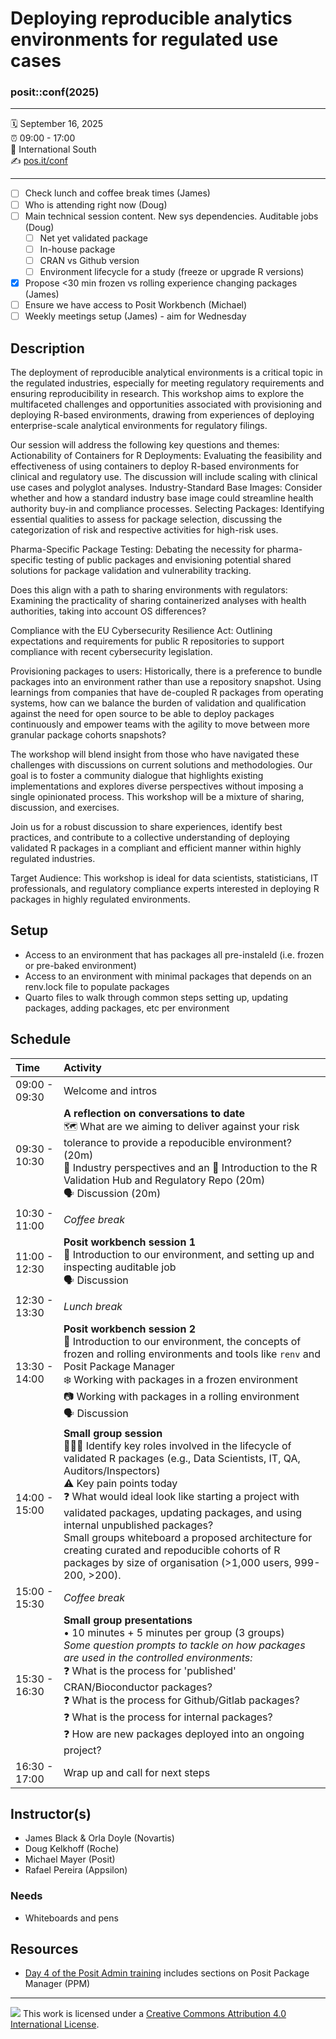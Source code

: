 Deploying reproducible analytics environments for regulated use cases
================

### posit::conf(2025)

-----

:spiral_calendar: September 16, 2025  
:alarm_clock:     09:00 - 17:00  
:hotel:           International South  
:writing_hand:    [pos.it/conf](http://pos.it/conf)

-----

- [ ] Check lunch and coffee break times (James)
- [ ] Who is attending right now (Doug)
- [ ] Main technical session content. New sys dependencies. Auditable jobs (Doug)
    - [ ] Net yet validated package
    - [ ] In-house package
    - [ ] CRAN vs Github version
    - [ ] Environment lifecycle for a study (freeze or upgrade R versions)
- [x] Propose <30 min frozen vs rolling experience changing packages (James)
- [ ] Ensure we have access to Posit Workbench (Michael)
- [ ] Weekly meetings setup (James) - aim for Wednesday

## Description

The deployment of reproducible analytical environments is a critical topic in the regulated industries, especially for meeting regulatory requirements and ensuring reproducibility in research. This workshop aims to explore the multifaceted challenges and opportunities associated with provisioning and deploying R-based environments, drawing from experiences of deploying enterprise-scale analytical environments for regulatory filings.

Our session will address the following key questions and themes:
Actionability of Containers for R Deployments: Evaluating the feasibility and effectiveness of using containers to deploy R-based environments for clinical and regulatory use. The discussion will include scaling with clinical use cases and polyglot analyses.
Industry-Standard Base Images: Consider whether and how a standard industry base image could streamline health authority buy-in and compliance processes.
Selecting Packages: Identifying essential qualities to assess for package selection, discussing the categorization of risk and respective activities for high-risk uses.

Pharma-Specific Package Testing: Debating the necessity for pharma-specific testing of public packages and envisioning potential shared solutions for package validation and vulnerability tracking.

Does this align with a path to sharing environments with regulators: Examining the practicality of sharing containerized analyses with health authorities, taking into account OS differences?

Compliance with the EU Cybersecurity Resilience Act: Outlining expectations and requirements for public R repositories to support compliance with recent cybersecurity legislation.

Provisioning packages to users: Historically, there is a preference to bundle packages into an environment rather than use a repository snapshot. Using learnings from companies that have de-coupled R packages from operating systems, how can we balance the burden of validation and qualification against the need for open source to be able to deploy packages continuously and empower teams with the agility to move between more granular package cohorts snapshots?

The workshop will blend insight from those who have navigated these challenges with discussions on current solutions and methodologies. Our goal is to foster a community dialogue that highlights existing implementations and explores diverse perspectives without imposing a single opinionated process. This workshop will be a mixture of sharing, discussion, and exercises.

Join us for a robust discussion to share experiences, identify best practices, and contribute to a collective understanding of deploying validated R packages in a compliant and efficient manner within highly regulated industries.

Target Audience: This workshop is ideal for data scientists, statisticians, IT professionals, and regulatory compliance experts interested in deploying R packages in highly regulated environments.

## Setup

* Access to an environment that has packages all pre-instaleld (i.e. frozen or pre-baked environment)
* Access to an environment with minimal packages that depends on an renv.lock file to populate packages
* Quarto files to walk through common steps setting up, updating packages, adding packages, etc per environment

## Schedule

| Time          | Activity         |
| :------------ | :--------------- |
| 09:00 - 09:30 | Welcome and intros |
| 09:30 - 10:30 | **A reflection on conversations to date**<br>🗺️ What are we aiming to deliver against your risk tolerance to provide a repoducible environment? (20m)<br>🏢 Industry perspectives and an 👋 Introduction to the R Validation Hub and Regulatory Repo (20m)<br>🗣️ Discussion (20m) |
| 10:30 - 11:00 | *Coffee break*   |
| 11:00 - 12:30 | **Posit workbench session 1**<br>👋 Introduction to our environment, and setting up and inspecting auditable job<br>🗣️ Discussion |
| 12:30 - 13:30 | *Lunch break*    |
| 13:30 - 14:00 | **Posit workbench session 2**<br>👋 Introduction to our environment, the concepts of frozen and rolling environments and tools like `renv` and Posit Package Manager<br>❄️ Working with packages in a frozen environment<br>📷 Working with packages in a rolling environment<br>🗣️ Discussion |
| 14:00 - 15:00 | **Small group session**<br>🧑‍🤝‍🧑 Identify key roles involved in the lifecycle of validated R packages (e.g., Data Scientists, IT, QA, Auditors/Inspectors)<br>⚠️ Key pain points today<br>❓ What would ideal look like starting a project with validated packages, updating packages, and using internal unpublished packages?<br> Small groups whiteboard a proposed architecture for creating curated and repoducible cohorts of R packages by size of organisation (>1,000 users, 999-200, >200).        | 
| 15:00 - 15:30 | *Coffee break*   |
| 15:30 - 16:30 | **Small group presentations**<br>• 10 minutes + 5 minutes per group (3 groups)<br>*Some question prompts to tackle on how packages are used in the controlled environments:*<br>❓ What is the process for 'published' CRAN/Bioconductor packages?<br>❓ What is the process for Github/Gitlab packages?<br>❓ What is the process for internal packages?<br>❓ How are new packages deployed into an ongoing project? |
| 16:30 - 17:00 | Wrap up and call for next steps      |


## Instructor(s)

- James Black & Orla Doyle (Novartis)
- Doug Kelkhoff (Roche)
- Michael Mayer (Posit)
- Rafael Pereira (Appsilon)

### Needs

- Whiteboards and pens

## Resources

- [Day 4 of the Posit Admin training](https://solutions.posit.co/admin-training/) includes sections on Posit Package Manager (PPM)

-----

![](https://i.creativecommons.org/l/by/4.0/88x31.png) This work is licensed under a [Creative Commons Attribution 4.0 International License](https://creativecommons.org/licenses/by/4.0/).
